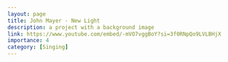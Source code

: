 ```yaml
---
layout: page
title: John Mayer - New Light
description: a project with a background image
link: https://www.youtube.com/embed/-mVO7vggBoY?si=3f0RNpQo9LVLBHjX
importance: 4
category: [Singing]
---
```

